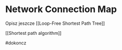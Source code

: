 # Network Connection Map

Opisz jeszcze [[Loop-Free Shortest Path Tree]]

[[Shortest path algorithm]]

#dokoncz